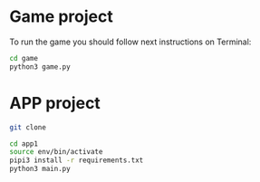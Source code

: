 # Game project

To run the game you should follow next instructions on Terminal:
```sh
cd game
python3 game.py
```

# APP project
```sh
git clone

cd app1
source env/bin/activate
pipi3 install -r requirements.txt
python3 main.py
```